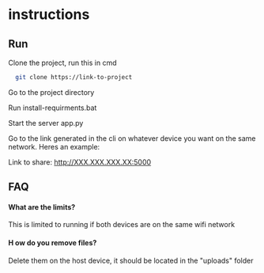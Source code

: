 
# instructions



## Run 

Clone the project, run this in cmd

```bash
  git clone https://link-to-project
```

Go to the project directory

Run  install-requirments.bat



Start the server app.py


Go to the link generated in the cli on whatever device you want on the same network. Heres an example:

Link to share:
http://XXX.XXX.XXX.XX:5000


## FAQ

#### What are the limits?

This is limited to running if both devices are on the same wifi network

#### H ow  do you remove files?

Delete them on the host device, it  should be located in the  "uploads" folder

